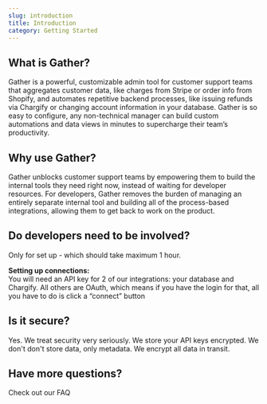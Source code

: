 ```yaml
---
slug: introduction
title: Introduction
category: Getting Started
---
```

## What is Gather?

Gather is a powerful, customizable admin tool for customer support teams that aggregates customer data, like charges from Stripe or order info from Shopify, and automates repetitive backend processes, like issuing refunds via Chargify or changing account information in your database. Gather is so easy to configure, any non-technical manager can build custom automations and data views in minutes to supercharge their team’s productivity.

## Why use Gather?

Gather unblocks customer support teams by empowering them to build the internal tools they need right now, instead of waiting for developer resources. For developers, Gather removes the burden of managing an entirely separate internal tool and building all of the process-based integrations, allowing them to get back to work on the product.

## Do developers need to be involved?

Only for set up - which should take maximum 1 hour. 

**Setting up connections:**\
You will need an API key for 2 of our integrations: your database and Chargify. All others are OAuth, which means if you have the login for that, all you have to do is click a “connect” button

## Is it secure?

Yes. We treat security very seriously. We store your API keys encrypted. We don't don't store data, only metadata. We encrypt all data in transit.

## Have more questions?

Check out our FAQ
